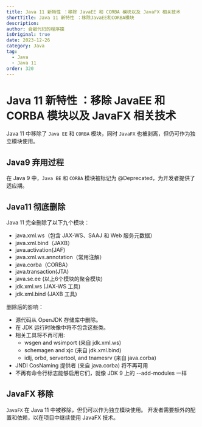 ```yaml
---
title: Java 11 新特性 ：移除 JavaEE 和 CORBA 模块以及 JavaFX 相关技术
shortTitle: Java 11 新特性 ：移除JavaEE和CORBA模块
description:
author: 会敲代码的程序猿
isOriginal: true
date: 2023-12-26
category: Java
tag:
  - Java
  - Java 11
order: 320
---
```


# Java 11 新特性 ：移除 JavaEE 和 CORBA 模块以及 JavaFX 相关技术

Java 11 中移除了 `Java EE` 和 `CORBA` 模块，同时 `JavaFX` 也被剥离，但仍可作为独立模块使用。

## Java9 弃用过程

在 Java 9 中，`Java EE` 和 `CORBA` 模块被标记为 @Deprecated，为开发者提供了适应期。

## Java11 彻底删除

Java 11 完全删除了以下九个模块：

* java.xml.ws（包含 JAX-WS、SAAJ 和 Web 服务元数据）
* java.xml.bind（JAXB）
* java.activation(JAF)
* java.xml.ws.annotation（常用注解）
* java.corba（CORBA）
* java.transaction(JTA)
* java.se.ee (以上6个模块的聚合模块)
* jdk.xml.ws (JAX-WS 工具)
* jdk.xml.bind (JAXB 工具)

删除后的影响：

* 源代码从 OpenJDK 存储库中删除。
* 在 JDK 运行时映像中将不包含这些类。
* 相关工具将不再可用:
    * wsgen and wsimport (来自 jdk.xml.ws)
    * schemagen and xjc (来自 jdk.xml.bind)
    * idlj, orbd, servertool, and tnamesrv (来自 java.corba)
* JNDI CosNaming 提供者 (来自 java.corba) 将不再可用
* 不再有命令行标志能够启用它们，就像 JDK 9 上的 --add-modules 一样

## JavaFX 移除

`JavaFX` 在 Java 11 中被移除，但仍可以作为独立模块使用。
开发者需要额外的配置和依赖，以在项目中继续使用 JavaFX 技术。
